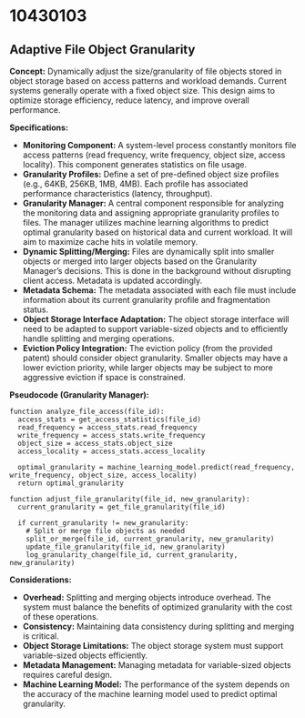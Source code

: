 # 10430103

## Adaptive File Object Granularity

**Concept:** Dynamically adjust the size/granularity of file objects stored in object storage based on access patterns and workload demands. Current systems generally operate with a fixed object size. This design aims to optimize storage efficiency, reduce latency, and improve overall performance.

**Specifications:**

*   **Monitoring Component:** A system-level process constantly monitors file access patterns (read frequency, write frequency, object size, access locality). This component generates statistics on file usage.
*   **Granularity Profiles:** Define a set of pre-defined object size profiles (e.g., 64KB, 256KB, 1MB, 4MB).  Each profile has associated performance characteristics (latency, throughput).
*   **Granularity Manager:** A central component responsible for analyzing the monitoring data and assigning appropriate granularity profiles to files. The manager utilizes machine learning algorithms to predict optimal granularity based on historical data and current workload.  It will aim to maximize cache hits in volatile memory.
*   **Dynamic Splitting/Merging:**  Files are dynamically split into smaller objects or merged into larger objects based on the Granularity Manager’s decisions. This is done in the background without disrupting client access.  Metadata is updated accordingly.
*   **Metadata Schema:** The metadata associated with each file must include information about its current granularity profile and fragmentation status.
*   **Object Storage Interface Adaptation:** The object storage interface will need to be adapted to support variable-sized objects and to efficiently handle splitting and merging operations.
*   **Eviction Policy Integration:** The eviction policy (from the provided patent) should consider object granularity.  Smaller objects may have a lower eviction priority, while larger objects may be subject to more aggressive eviction if space is constrained.

**Pseudocode (Granularity Manager):**

```
function analyze_file_access(file_id):
  access_stats = get_access_statistics(file_id)
  read_frequency = access_stats.read_frequency
  write_frequency = access_stats.write_frequency
  object_size = access_stats.object_size
  access_locality = access_stats.access_locality

  optimal_granularity = machine_learning_model.predict(read_frequency, write_frequency, object_size, access_locality)
  return optimal_granularity

function adjust_file_granularity(file_id, new_granularity):
  current_granularity = get_file_granularity(file_id)

  if current_granularity != new_granularity:
    # Split or merge file objects as needed
    split_or_merge(file_id, current_granularity, new_granularity)
    update_file_granularity(file_id, new_granularity)
    log_granularity_change(file_id, current_granularity, new_granularity)
```

**Considerations:**

*   **Overhead:** Splitting and merging objects introduce overhead. The system must balance the benefits of optimized granularity with the cost of these operations.
*   **Consistency:** Maintaining data consistency during splitting and merging is critical.
*   **Object Storage Limitations:** The object storage system must support variable-sized objects efficiently.
*   **Metadata Management:** Managing metadata for variable-sized objects requires careful design.
*   **Machine Learning Model:** The performance of the system depends on the accuracy of the machine learning model used to predict optimal granularity.